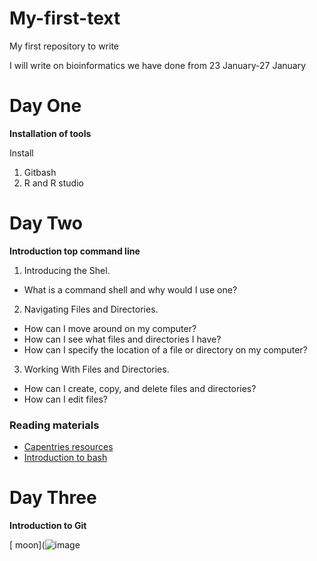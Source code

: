 # My-first-text
My first repository to write

I will write on bioinformatics we have done from 23 January-27 January

# Day One
**Installation of tools**

Install
1. Gitbash
2. R and R studio

# Day Two
**Introduction top command line**

1. Introducing the Shel.
 - What is a command shell and why would I use one?
2. Navigating Files and Directories.
 - How can I move around on my computer?
 - How can I see what files and directories I have?
 - How can I specify the location of a file or directory on my computer?
3. Working With Files and Directories.
 -  How can I create, copy, and delete files and directories?
 - How can I edit files?
### Reading materials
- [Capentries resources](https://swcarpentry.github.io/shell-novice/)
- [Introduction to bash](https://winfrednyoroka.github.io/2023_01_23_Laikipia_Uni_online/) 
# Day Three

**Introduction to Git**



[ moon](![image](https://user-images.githubusercontent.com/123540551/214553058-8a0e0adc-0142-4b7d-ab3b-a0d50791dec4.png)

 


